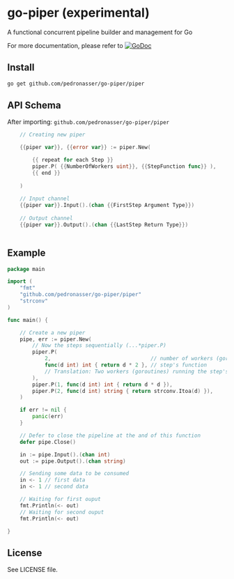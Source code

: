 # go-piper (experimental)

A functional concurrent pipeline builder and management for Go 

For more documentation, please refer to [![GoDoc](https://godoc.org/github.com/pedronasser/go-piper/piper?status.png)](https://godoc.org/github.com/pedronasser/go-piper/piper)

## Install

```bash
go get github.com/pedronasser/go-piper/piper
```

## API Schema

After importing: `github.com/pedronasser/go-piper/piper`

```go
    // Creating new piper

    {{piper var}}, {{error var}} := piper.New(

        {{ repeat for each Step }}
        piper.P( {{NumberOfWorkers uint}}, {{StepFunction func}} ),
        {{ end }}
        
    )
    
    // Input channel
    {{piper var}}.Input().(chan {{FirstStep Argument Type}})
    
    // Output channel
    {{piper var}}.Output().(chan {{LastStep Return Type}})
    
```

## Example

```go
package main

import (
	"fmt"
	"github.com/pedronasser/go-piper/piper"
	"strconv"
)

func main() {

	// Create a new piper
	pipe, err := piper.New(
		// Now the steps sequentially (...*piper.P)
		piper.P(
			2,                                // number of workers (goroutines), in this case 2
			func(d int) int { return d * 2 }, // step's function
			// Translation: Two workers (goroutines) running the step's function will send the output
		),
		piper.P(1, func(d int) int { return d * d }),
		piper.P(2, func(d int) string { return strconv.Itoa(d) }),
	)

	if err != nil {
		panic(err)
	}

	// Defer to close the pipeline at the and of this function
	defer pipe.Close()

    in := pipe.Input().(chan int)
    out := pipe.Output().(chan string)

	// Sending some data to be consumed
	in <- 1 // first data
	in <- 1 // second data

	// Waiting for first ouput
	fmt.Println(<- out)
	// Waiting for second ouput
	fmt.Println(<- out)

}
```

## License

See LICENSE file.